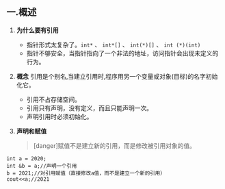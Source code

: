 ## 一.概述
1.	**为什么要有引用** 
	+	指针形式太复杂了。`int*` 、 `int*[]` 、 `int(*)[]` 、 `int (*)(int)`
	+	指针不够安全，当指针指向了一个非法的地址，访问指针会出现未定义的行为。
2.	**概念** 引用是个别名,当建立引用时,程序用另一个变量或对象(目标)的名字初始化它。
	+	引用不占存储空间。
	+	引用只有声明，没有定义，而且只能声明一次。
	+	声明引用时必须初始化。
3.	**声明和赋值**
	
	>[danger]赋值不是建立新的引用，而是修改被引用对象的值。
```
int a = 2020;
int &b = a;//声明一个引用
b = 2021;//对引用赋值（直接修改a值，而不是建立一个新的引用）
cout<<a;//2021
```


